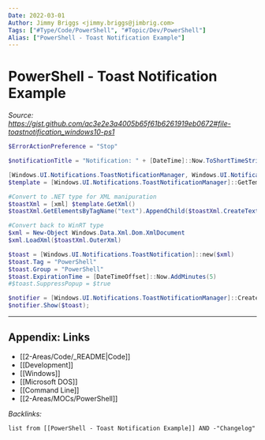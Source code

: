 ```yaml
---
Date: 2022-03-01
Author: Jimmy Briggs <jimmy.briggs@jimbrig.com>
Tags: ["#Type/Code/PowerShell", "#Topic/Dev/PowerShell"]
Alias: ["PowerShell - Toast Notification Example"]
---
```


# PowerShell - Toast Notification Example

*Source: https://gist.github.com/ac3e2e3a4005b65f61b6261919eb0672#file-toastnotification_windows10-ps1*

```powershell
$ErrorActionPreference = "Stop"

$notificationTitle = "Notification: " + [DateTime]::Now.ToShortTimeString()

[Windows.UI.Notifications.ToastNotificationManager, Windows.UI.Notifications, ContentType = WindowsRuntime] > $null
$template = [Windows.UI.Notifications.ToastNotificationManager]::GetTemplateContent([Windows.UI.Notifications.ToastTemplateType]::ToastText01)

#Convert to .NET type for XML manipuration
$toastXml = [xml] $template.GetXml()
$toastXml.GetElementsByTagName("text").AppendChild($toastXml.CreateTextNode($notificationTitle)) > $null

#Convert back to WinRT type
$xml = New-Object Windows.Data.Xml.Dom.XmlDocument
$xml.LoadXml($toastXml.OuterXml)

$toast = [Windows.UI.Notifications.ToastNotification]::new($xml)
$toast.Tag = "PowerShell"
$toast.Group = "PowerShell"
$toast.ExpirationTime = [DateTimeOffset]::Now.AddMinutes(5)
#$toast.SuppressPopup = $true

$notifier = [Windows.UI.Notifications.ToastNotificationManager]::CreateToastNotifier("PowerShell")
$notifier.Show($toast);
```

***

## Appendix: Links

- [[2-Areas/Code/_README|Code]]
- [[Development]]
- [[Windows]]
- [[Microsoft DOS]]
- [[Command Line]]
- [[2-Areas/MOCs/PowerShell]]

*Backlinks:*

```dataview
list from [[PowerShell - Toast Notification Example]] AND -"Changelog"
```